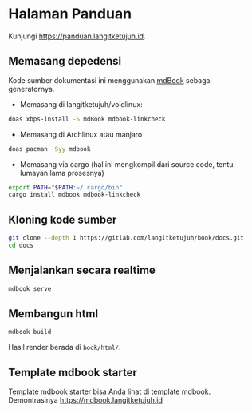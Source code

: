 # Halaman Panduan

Kunjungi <https://panduan.langitketujuh.id>.

## Memasang depedensi

Kode sumber dokumentasi ini menggunakan <a href="https://rust-lang.github.io/mdBook/" target="_blank">mdBook</a> sebagai generatornya.

* Memasang di langitketujuh/voidlinux:

```bash
doas xbps-install -S mdBook mdbook-linkcheck
```

* Memasang di Archlinux atau manjaro

```bash
doas pacman -Syy mdbook
```

* Memasang via cargo (hal ini mengkompil dari source code, tentu lumayan lama prosesnya)

```bash
export PATH="$PATH:~/.cargo/bin"
cargo install mdbook mdbook-linkcheck
```

## Kloning kode sumber

```bash
git clone --depth 1 https://gitlab.com/langitketujuh/book/docs.git
cd docs
```

## Menjalankan secara realtime

```bash
mdbook serve
```

## Membangun html

```bash
mdbook build
```

Hasil render berada di `book/html/`.

## Template mdbook starter

Template mdbook starter bisa Anda lihat di <a href="https://gitlab.com/langitketujuh/book/mdbook.git" target="_blank">template mdbook</a>. Demontrasinya <https://mdbook.langitketujuh.id>
